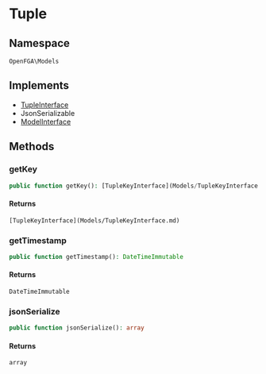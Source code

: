 # Tuple


## Namespace
`OpenFGA\Models`

## Implements
* [TupleInterface](Models/TupleInterface.md)
* JsonSerializable
* [ModelInterface](Models/ModelInterface.md)

## Methods
### getKey

```php
public function getKey(): [TupleKeyInterface](Models/TupleKeyInterface.md)
```



#### Returns
`[TupleKeyInterface](Models/TupleKeyInterface.md)` 

### getTimestamp

```php
public function getTimestamp(): DateTimeImmutable
```



#### Returns
`DateTimeImmutable` 

### jsonSerialize

```php
public function jsonSerialize(): array
```



#### Returns
`array` 

